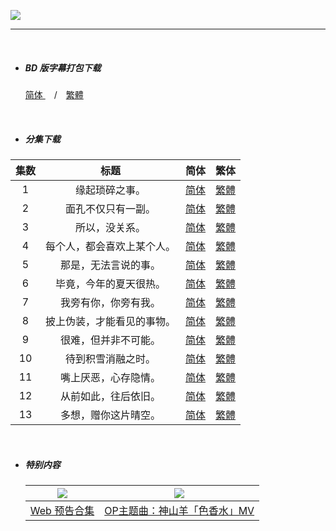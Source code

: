 ![](https://p.sda1.dev/2/634a236071ba28da42a9fc47d9526bf2/Horimiya_poster_merge.png)



------

​	

- ##### **BD 版字幕打包下载**

  [简体 ](https://github.com/SweetSub/SweetSub-source/blob/master/Horimiya/%5BSweetSub%5D%20Horimiya%20-%20BDRip%20Subtitles.chs.zip)　/　[繁體](https://github.com/SweetSub/SweetSub-source/blob/master/Horimiya/%5BSweetSub%5D%20Horimiya%20-%20BDRip%20Subtitles.cht.zip)
  
  ​	
  
- ##### **分集下载**


| 集数 |            标题            |                             简体                             |                             繁体                             |
| :--: | :------------------------: | :----------------------------------------------------------: | :----------------------------------------------------------: |
|  1   |       缘起琐碎之事。       | [简体](https://raw.githubusercontent.com/SweetSub/SweetSub-source/master/Horimiya/%5BSweetSub%5D%20Horimiya%20-%2001.chs.ass) | [繁體](https://raw.githubusercontent.com/SweetSub/SweetSub-source/master/Horimiya/%5BSweetSub%5D%20Horimiya%20-%2001.cht.ass) |
|  2   |     面孔不仅只有一副。     | [简体](https://raw.githubusercontent.com/SweetSub/SweetSub-source/master/Horimiya/%5BSweetSub%5D%20Horimiya%20-%2002.chs.ass) | [繁體](https://raw.githubusercontent.com/SweetSub/SweetSub-source/master/Horimiya/%5BSweetSub%5D%20Horimiya%20-%2002.cht.ass) |
|  3   |       所以，没关系。       | [简体](https://raw.githubusercontent.com/SweetSub/SweetSub-source/master/Horimiya/%5BSweetSub%5D%20Horimiya%20-%2003.chs.ass) | [繁體](https://raw.githubusercontent.com/SweetSub/SweetSub-source/master/Horimiya/%5BSweetSub%5D%20Horimiya%20-%2003.cht.ass) |
|  4   | 每个人，都会喜欢上某个人。 | [简体](https://raw.githubusercontent.com/SweetSub/SweetSub-source/master/Horimiya/%5BSweetSub%5D%20Horimiya%20-%2004.chs.ass) | [繁體](https://raw.githubusercontent.com/SweetSub/SweetSub-source/master/Horimiya/%5BSweetSub%5D%20Horimiya%20-%2004.cht.ass) |
|  5   |    那是，无法言说的事。    | [简体](https://raw.githubusercontent.com/SweetSub/SweetSub-source/master/Horimiya/%5BSweetSub%5D%20Horimiya%20-%2005.chs.ass) | [繁體](https://raw.githubusercontent.com/SweetSub/SweetSub-source/master/Horimiya/%5BSweetSub%5D%20Horimiya%20-%2005.cht.ass) |
|  6   |   毕竟，今年的夏天很热。   | [简体](https://raw.githubusercontent.com/SweetSub/SweetSub-source/master/Horimiya/%5BSweetSub%5D%20Horimiya%20-%2006.chs.ass) | [繁體](https://raw.githubusercontent.com/SweetSub/SweetSub-source/master/Horimiya/%5BSweetSub%5D%20Horimiya%20-%2006.cht.ass) |
|  7   |    我旁有你，你旁有我。    | [简体](https://raw.githubusercontent.com/SweetSub/SweetSub-source/master/Horimiya/%5BSweetSub%5D%20Horimiya%20-%2007.chs.ass) | [繁體](https://raw.githubusercontent.com/SweetSub/SweetSub-source/master/Horimiya/%5BSweetSub%5D%20Horimiya%20-%2007.cht.ass) |
|  8   | 披上伪装，才能看见的事物。 | [简体](https://raw.githubusercontent.com/SweetSub/SweetSub-source/master/Horimiya/%5BSweetSub%5D%20Horimiya%20-%2008.chs.ass) | [繁體](https://raw.githubusercontent.com/SweetSub/SweetSub-source/master/Horimiya/%5BSweetSub%5D%20Horimiya%20-%2008.cht.ass) |
|  9   |    很难，但并非不可能。    | [简体](https://raw.githubusercontent.com/SweetSub/SweetSub-source/master/Horimiya/%5BSweetSub%5D%20Horimiya%20-%2009.chs.ass) | [繁體](https://raw.githubusercontent.com/SweetSub/SweetSub-source/master/Horimiya/%5BSweetSub%5D%20Horimiya%20-%2009.cht.ass) |
|  10  |     待到积雪消融之时。     | [简体](https://raw.githubusercontent.com/SweetSub/SweetSub-source/master/Horimiya/%5BSweetSub%5D%20Horimiya%20-%2010.chs.ass) | [繁體](https://raw.githubusercontent.com/SweetSub/SweetSub-source/master/Horimiya/%5BSweetSub%5D%20Horimiya%20-%2010.cht.ass) |
|  11  |    嘴上厌恶，心存隐情。    | [简体](https://raw.githubusercontent.com/SweetSub/SweetSub-source/master/Horimiya/%5BSweetSub%5D%20Horimiya%20-%2011.chs.ass) | [繁體](https://raw.githubusercontent.com/SweetSub/SweetSub-source/master/Horimiya/%5BSweetSub%5D%20Horimiya%20-%2011.cht.ass) |
|  12  |    从前如此，往后依旧。    | [简体](https://raw.githubusercontent.com/SweetSub/SweetSub-source/master/Horimiya/%5BSweetSub%5D%20Horimiya%20-%2012.chs.ass) | [繁體](https://raw.githubusercontent.com/SweetSub/SweetSub-source/master/Horimiya/%5BSweetSub%5D%20Horimiya%20-%2012.cht.ass) |
|  13  |    多想，赠你这片晴空。    | [简体](https://raw.githubusercontent.com/SweetSub/SweetSub-source/master/Horimiya/%5BSweetSub%5D%20Horimiya%20-%2013.chs.ass) | [繁體](https://raw.githubusercontent.com/SweetSub/SweetSub-source/master/Horimiya/%5BSweetSub%5D%20Horimiya%20-%2013.cht.ass) |

​	

- ##### **特别内容**

  | ![](https://p.sda1.dev/2/d18968a3af6387849480405915f2e719/01.png) | ![](https://p.sda1.dev/2/75976c3177cb0edd600556e09a7fcb81/02.png) |
  | ------------------------------------------------------------ | ------------------------------------------------------------ |
  | [Web 预告合集](https://www.bilibili.com/medialist/play/3951826?from=space&business=space_series&business_id=422189) | [OP主题曲：神山羊「色香水」MV](https://www.bilibili.com/video/BV1to4y1d7Ku) |

  

  

